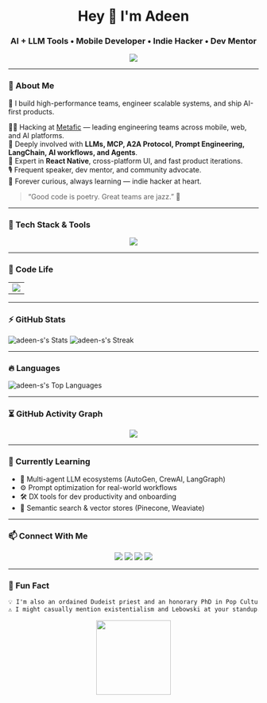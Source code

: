 <h1 align="center">Hey 👋 I'm Adeen</h1>
<h3 align="center">AI + LLM Tools • Mobile Developer • Indie Hacker • Dev Mentor</h3>

<p align="center">
  <img src="https://readme-typing-svg.demolab.com/?lines=CTO+%40+Metafic;LLM+Engineer+%26+Prompt+Architect;React+Native+Specialist;Open+Source+Lover;Mentor+%26+Community+Builder;Indie+Hacker+by+Night&center=true&width=800&height=45&color=58A6FF&vCenter=true&duration=2000&size=22" />
</p>

---

### 🧠 About Me

🚀 I build high-performance teams, engineer scalable systems, and ship AI-first products.

👨‍💻 Hacking at [Metafic](https://metafic.co) — leading engineering teams across mobile, web, and AI platforms.  
🧩 Deeply involved with **LLMs, MCP, A2A Protocol, Prompt Engineering, LangChain, AI workflows, and Agents**.  
📱 Expert in **React Native**, cross-platform UI, and fast product iterations.  
🎙️ Frequent speaker, dev mentor, and community advocate.  
🧠 Forever curious, always learning — indie hacker at heart.

> “Good code is poetry. Great teams are jazz.” 🎷

---

### 🔧 Tech Stack & Tools

<p align="center">
  <img src="https://skillicons.dev/icons?i=androidstudio,discord,react,ts,js,nodejs,nextjs,python,gcp,vercel,tailwind,figma,git,github,linux,vscode" />
</p>

---

### 🧩 Code Life

<table align="center">
  <tr>
    <td><img src="https://github-profile-trophy.vercel.app/?username=adeen-s&theme=darkhub&no-frame=true&column=4" /></td>
  </tr>
</table>

---

### ⚡ GitHub Stats
![adeen-s's Stats](https://github-readme-stats.vercel.app/api?username=adeen-s&theme=react&show_icons=true&hide_border=true&count_private=true&hide_rank=true)
![adeen-s's Streak](https://github-readme-streak-stats.herokuapp.com/?user=adeen-s&theme=react&hide_border=true)

---

### 🔥 Languages
![adeen-s's Top Languages](https://github-readme-stats.vercel.app/api/top-langs/?username=adeen-s&theme=react&show_icons=true&hide_border=true)

---

### ⏳ GitHub Activity Graph

<p align="center">
  <img src="https://github-readme-activity-graph.vercel.app/graph?username=adeen-s&theme=react-dark&area=true&hide_border=true" />
</p>

---

### 🎯 Currently Learning

- 🧠 Multi-agent LLM ecosystems (AutoGen, CrewAI, LangGraph)
- ⚙️ Prompt optimization for real-world workflows
- 🛠️ DX tools for dev productivity and onboarding
- 🧬 Semantic search & vector stores (Pinecone, Weaviate)

---

### 📫 Connect With Me

<p align="center">
  <a href="https://linkedin.com/in/adeen-s"><img src="https://img.shields.io/badge/LinkedIn-0077B5?style=flat-square&logo=linkedin&logoColor=white"/></a>
  <a href="https://twitter.com/AdeenShukla"><img src="https://img.shields.io/badge/Twitter-1DA1F2?style=flat-square&logo=twitter&logoColor=white"/></a>
  <a href="https://adeen.me"><img src="https://img.shields.io/badge/Portfolio-000?style=flat-square&logo=vercel&logoColor=white"/></a>
  <a href="mailto:adeen@adeen.me"><img src="https://img.shields.io/badge/Gmail-D14836?style=flat-square&logo=gmail&logoColor=white"/></a>
</p>

---

### 💬 Fun Fact

```txt
💡 I'm also an ordained Dudeist priest and an honorary PhD in Pop Culture.
⚠️ I might casually mention existentialism and Lebowski at your standup.
```
<p align="center"> <img src="https://media.giphy.com/media/3orieUe6ejxSFxYCXe/giphy.gif" height="150px"/> </p>
